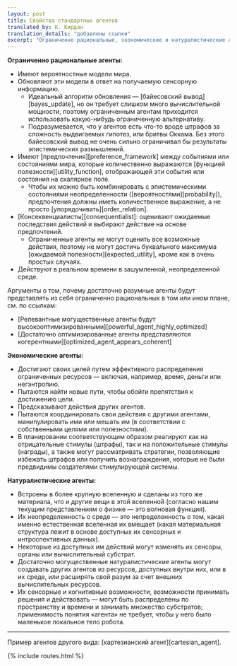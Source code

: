 ```yaml
---
layout: post
title: Свойства стандартных агентов
translated_by: К. Кирдан
translation_details: "добавлены ссылки"
excerpt: "Ограниченно рациональные, экономические и натуралистические агенты."
---
```

**Ограниченно рациональные агенты:**

- Имеют вероятностные модели мира.
- Обновляют эти модели в ответ на получаемую сенсорную информацию.
  - Идеальный алгоритм обновления — [байесовский вывод][bayes_update], но он требует слишком много вычислительной мощности, поэтому ограниченным агентам приходится использовать какую-нибудь ограниченную альтернативу.
  - Подразумевается, что у агентов есть что-то вроде штрафов за сложность выдвигаемых гипотез, или бритвы Оккама. Без этого байесовский вывод не очень сильно ограничивал бы результаты эпистемических размышлений.
- Имеют [предпочтения][preference_framework] между событиями или состояниями мира, которые количественно выражаются [функцией полезности][utility_function], отображающей эти события или состояния на скалярное поле.
  - Чтобы их можно быть комбинировать с эпистемическими состояниями неопределенности ([вероятностями][probability]), предпочтения должны иметь количественное выражение, а не просто [упорядочивать][order_relation].
- [Консеквенциалисты][consequentialist]\: оценивают ожидаемые последствия действий и выбирают действие на основе предпочтений.
  - Ограниченные агенты не могут оценить все возможные действия, поэтому не могут достичь буквального максимума [ожидаемой полезности][expected_utility], кроме как в очень простых случаях.
- Действуют в реальном времени в зашумленной, неопределенной среде.

Аргументы о том, почему достаточно разумные агенты будут представлять из себя ограниченно рациональных в том или ином плане, см. по ссылкам:

- [Релевантные могущественные агенты будут высокооптимизированными][powerful_agent_highly_optimized]
- [Достаточно оптимизированные агенты представляются когерентными][optimized_agent_appears_coherent]

**Экономические агенты:**

- Достигают своих целей путем эффективного распределения ограниченных ресурсов — включая, например, время, деньги или негэнтропию.
- Пытаются найти новые пути, чтобы обойти препятствия к достижению цели.
- Предсказывают действия других агентов.
- Пытаются координировать свои действия с другими агентами, манипулировать ими или мешать им (в соответствии с собственными целями или полезностями).
- В планировании соответствующим образом реагируют как на отрицательные стимулы (штрафы), так и на положительные стимулы (награды), а также могут рассматривать стратегии, позволяющие избежать штрафов или получить вознаграждения, которые не были предвидимы создателями стимулирующей системы.

**Натуралистические агенты:**

- Встроены в более крупную вселенную и сделаны из того же материала, что и другие вещи в этой вселенной (согласно нашим текущим представлениям о физике — это волновая функция).
- Их неопределенность о среде — это непределенность о том, какая именно естественная вселенная их вмещает (какая материальная структура лежит в основе доступных их сенсорных и интроспективных данных).
- Некоторые из доступных им действий могут изменять их сенсоры, органы или вычислительный субстрат.
- Достаточно могущественные натуралистические агенты могут создавать других агентов из ресурсов, доступных внутри них, или в их среде, или расширять свой разум за счет внешних вычислительных ресурсов.
- Их сенсорные и когнитивные возможности, возможности принимать решения и действовать — могут быть распределены по пространству и времени и занимать множество субстратов; применимость понятия «‎‎агента» не требует, чтобы у него было маленькое локальное тело робота.

---

Пример агентов другого вида: [картезианский агент][cartesian_agent].

{% include routes.html %}
